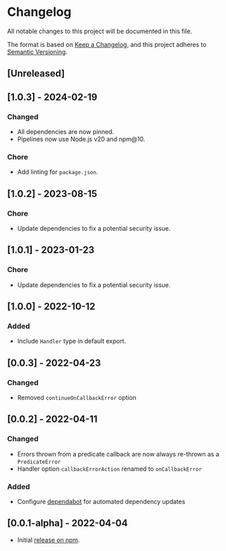# Changelog

All notable changes to this project will be documented in this file.

The format is based on [Keep a Changelog](https://keepachangelog.com/en),
and this project adheres to [Semantic Versioning](https://semver.org/spec/v2.0.0.html).

## [Unreleased]

## [1.0.3] - 2024-02-19

### Changed

-   All dependencies are now pinned.
-   Pipelines now use Node.js v20 and npm@10.

### Chore

-   Add linting for `package.json`.

## [1.0.2] - 2023-08-15

### Chore

-   Update dependencies to fix a potential security issue.

## [1.0.1] - 2023-01-23

### Chore

-   Update dependencies to fix a potential security issue.

## [1.0.0] - 2022-10-12

### Added

-   Include `Handler` type in default export.

## [0.0.3] - 2022-04-23

### Changed

-   Removed `continueOnCallbackError` option

## [0.0.2] - 2022-04-11

### Changed

-   Errors thrown from a predicate callback are now always re-thrown as a `PredicateError`
-   Handler option `callbackErrorAction` renamed to `onCallbackError`

### Added

-   Configure [dependabot](https://docs.github.com/en/code-security/dependabot) for automated dependency updates

## [0.0.1-alpha] - 2022-04-04

-   Initial [release on npm](https://www.npmjs.com/package/shumway).
